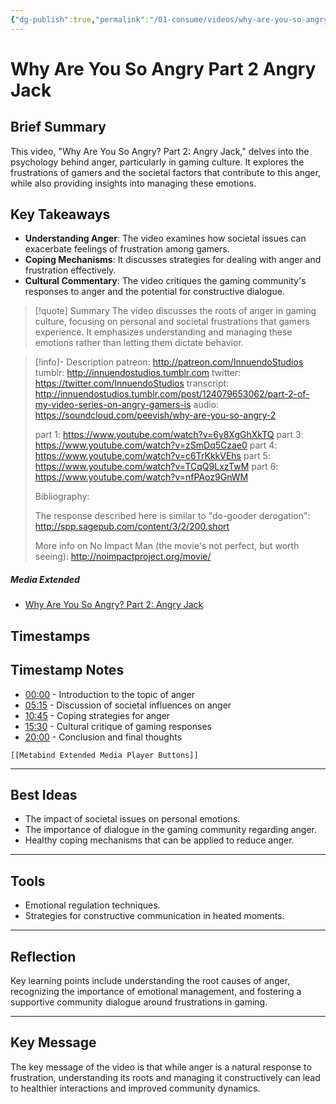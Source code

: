 ```yaml
---
{"dg-publish":true,"permalink":"/01-consume/videos/why-are-you-so-angry-part-2-angry-jack/","title":"Why Are You So Angry? Part 2: Angry Jack","tags":["gamergate"]}
---
```


# Why Are You So Angry Part 2 Angry Jack
## Brief Summary
This video, "Why Are You So Angry? Part 2: Angry Jack," delves into the psychology behind anger, particularly in gaming culture. It explores the frustrations of gamers and the societal factors that contribute to this anger, while also providing insights into managing these emotions.

## Key Takeaways
- **Understanding Anger**: The video examines how societal issues can exacerbate feelings of frustration among gamers.
- **Coping Mechanisms**: It discusses strategies for dealing with anger and frustration effectively.
- **Cultural Commentary**: The video critiques the gaming community's responses to anger and the potential for constructive dialogue.

> [!quote] Summary
> The video discusses the roots of anger in gaming culture, focusing on personal and societal frustrations that gamers experience. It emphasizes understanding and managing these emotions rather than letting them dictate behavior.

> [!info]- Description
> patreon: http://patreon.com/InnuendoStudios
> tumblr: http://innuendostudios.tumblr.com
> twitter: https://twitter.com/InnuendoStudios
> transcript: http://innuendostudios.tumblr.com/post/124079653062/part-2-of-my-video-series-on-angry-gamers-is
> audio: https://soundcloud.com/peevish/why-are-you-so-angry-2
> 
> part 1: https://www.youtube.com/watch?v=6y8XgGhXkTQ
> part 3: https://www.youtube.com/watch?v=zSmDq5Czae0
> part 4: https://www.youtube.com/watch?v=c6TrKkkVEhs
> part 5: https://www.youtube.com/watch?v=TCqQ9LxzTwM
> part 6: https://www.youtube.com/watch?v=nfPAoz9GnWM
> 
> Bibliography:
> 
> The response described here is similar to "do-gooder derogation": http://spp.sagepub.com/content/3/2/200.short
> 
> More info on No Impact Man (the movie's not perfect, but worth seeing): http://noimpactproject.org/movie/

##### Media Extended
- [Why Are You So Angry? Part 2: Angry Jack](https://www.youtube.com/embed/ExEHuNrC8yU?list=PLJA_jUddXvY62dhVThbeegLPpvQlR4CjF)

## Timestamps
## Timestamp Notes
- [00:00](https://www.youtube.com/watch?v=ExEHuNrC8yU&t=0s) - Introduction to the topic of anger
- [05:15](https://www.youtube.com/watch?v=ExEHuNrC8yU&t=315s) - Discussion of societal influences on anger
- [10:45](https://www.youtube.com/watch?v=ExEHuNrC8yU&t=645s) - Coping strategies for anger
- [15:30](https://www.youtube.com/watch?v=ExEHuNrC8yU&t=930s) - Cultural critique of gaming responses
- [20:00](https://www.youtube.com/watch?v=ExEHuNrC8yU&t=1200s) - Conclusion and final thoughts

```meta-bind-embed
[[Metabind Extended Media Player Buttons]]
```

---

## Best Ideas
- The impact of societal issues on personal emotions.
- The importance of dialogue in the gaming community regarding anger.
- Healthy coping mechanisms that can be applied to reduce anger.

---

## Tools
- Emotional regulation techniques.
- Strategies for constructive communication in heated moments.

---
## Reflection
Key learning points include understanding the root causes of anger, recognizing the importance of emotional management, and fostering a supportive community dialogue around frustrations in gaming.

---

## Key Message
The key message of the video is that while anger is a natural response to frustration, understanding its roots and managing it constructively can lead to healthier interactions and improved community dynamics.